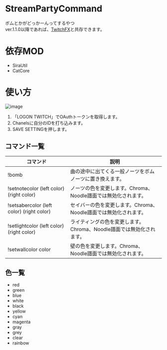 # StreamPartyCommand
ボムとかがどっかーんってするやつ  
ver.1.1.0以降であれば、[TwitchFX](https://github.com/rakso20000/TwitchFX)と共存できます。

# 依存MOD  
- SiraUtil
- CatCore
# 使い方  
![image](https://user-images.githubusercontent.com/55026301/138883861-c55a309a-d4e2-48f2-a1f8-4042d2e28444.png)

1. 「LOGON TWITCH」でOAuthトークンを取得します。
2. Chanelsに自分のIDを打ち込みます。
3. SAVE SETTINGを押します。

## コマンド一覧  
|コマンド|説明|
|---|---|
|!bomb|曲の途中に出てくる一般ノーツをボムノーツに置き換えます。|
|!setnotecolor (left color) (right color)|ノーツの色を変更します。Chroma、Noodle譜面では無効化されます。|
|!setsabercolor (left color) (right color)|セイバーの色を変更します。Chroma、Noodle譜面では無効化されます。|
|!setlightcolor (left color) (right color)|ライティングの色を変更します。Chroma、Noodle譜面では無効化されます。|
|!setwallcolor color|壁の色を変更します。Chroma、Noodle譜面では無効化されます。|

## 色一覧
- red
- green
- blue
- white
- black
- yellow
- cyan
- magenta
- gray
- grey
- clear
- rainbow
